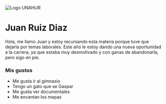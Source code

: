 ![Logo UNAHUR](./UNAHUR.png)

# Juan Ruiz Diaz
Hola, me llamo Juan y estoy recursando esta materia porque tuve que dejarla por temas laborales.
Este año le estoy dando una nueva oportunidad a la carrera, ya que estaba muy desmotivado y con ganas de abandonarla, pero sigo en pie.




### Mis gustos
- Me gusta ir al gimnasio
- Tengo un gato que se Gaspar
- Me gusta ver documentales
- Me encantan los mapas
